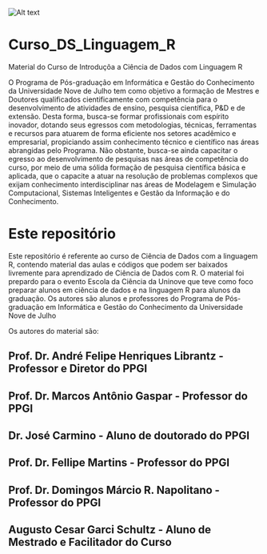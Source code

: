 ![Alt text](https://s3.uninove.br/app/uploads/2015/08/22125944/1534964384-1534964384-ppgi_topo_portal.jpg)

# Curso_DS_Linguagem_R
Material do Curso de Introduçõa a Ciência de Dados com Linguagem R

O Programa de Pós-graduação em Informática e Gestão do Conhecimento da Universidade Nove de Julho tem como objetivo a formação de Mestres e Doutores qualificados cientificamente com competência para o desenvolvimento de atividades de ensino, pesquisa científica, P&D e de extensão. Desta forma, busca-se formar profissionais com espírito inovador, dotando seus egressos com metodologias, técnicas, ferramentas e recursos para atuarem de forma eficiente nos setores acadêmico e empresarial, propiciando assim conhecimento técnico e científico nas áreas abrangidas pelo Programa. Não obstante, busca-se ainda capacitar o egresso ao desenvolvimento de pesquisas nas áreas de competência do curso, por meio de uma sólida formação de pesquisa científica básica e aplicada, que o capacite a atuar na resolução de problemas complexos que exijam conhecimento interdisciplinar nas áreas de Modelagem e Simulação Computacional, Sistemas Inteligentes e Gestão da Informação e do Conhecimento.

# Este repositório

Este repositório é referente ao curso de Ciência de Dados com a linguagem R, contendo material das aulas e códigos que podem ser baixados livremente para aprendizado de Ciência de Dados com R.
O material foi prepardo para o evento Escola da Ciência da Uninove que teve como foco preparar alunos em ciência de dados e na linguagem R para alunos da graduação.
Os autores são alunos e professores do Programa de Pós-graduação em Informática e Gestão do Conhecimento da Universidade Nove de Julho

Os autores do material são:

## Prof. Dr. André Felipe Henriques Librantz - Professor e Diretor do PPGI  
## Prof. Dr. Marcos Antônio Gaspar - Professor do PPGI   
## Dr. José Carmino - Aluno de doutorado do PPGI   
## Prof. Dr. Fellipe Martins  - Professor do PPGI   
## Prof. Dr. Domingos Márcio R. Napolitano  - Professor do PPGI   
## Augusto Cesar Garci Schultz - Aluno de Mestrado e Facilitador do Curso
